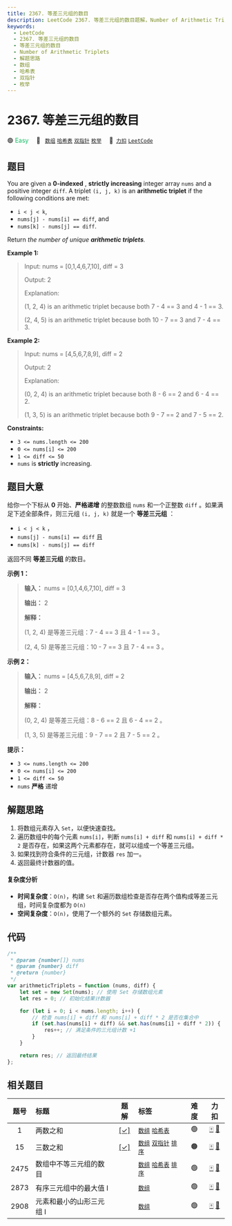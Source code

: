 ```yaml
---
title: 2367. 等差三元组的数目
description: LeetCode 2367. 等差三元组的数目题解，Number of Arithmetic Triplets，包含解题思路、复杂度分析以及完整的 JavaScript 代码实现。
keywords:
  - LeetCode
  - 2367. 等差三元组的数目
  - 等差三元组的数目
  - Number of Arithmetic Triplets
  - 解题思路
  - 数组
  - 哈希表
  - 双指针
  - 枚举
---
```


# 2367. 等差三元组的数目

🟢 <font color=#15bd66>Easy</font>&emsp; 🔖&ensp; [`数组`](/tag/array.md) [`哈希表`](/tag/hash-table.md) [`双指针`](/tag/two-pointers.md) [`枚举`](/tag/enumeration.md)&emsp; 🔗&ensp;[`力扣`](https://leetcode.cn/problems/number-of-arithmetic-triplets) [`LeetCode`](https://leetcode.com/problems/number-of-arithmetic-triplets)

## 题目

You are given a **0-indexed** , **strictly increasing** integer array `nums`
and a positive integer `diff`. A triplet `(i, j, k)` is an **arithmetic
triplet** if the following conditions are met:

- `i < j < k`,
- `nums[j] - nums[i] == diff`, and
- `nums[k] - nums[j] == diff`.

Return _the number of unique **arithmetic triplets**._

**Example 1:**

> Input: nums = [0,1,4,6,7,10], diff = 3
>
> Output: 2
>
> Explanation:
>
> (1, 2, 4) is an arithmetic triplet because both 7 - 4 == 3 and 4 - 1 == 3.
>
> (2, 4, 5) is an arithmetic triplet because both 10 - 7 == 3 and 7 - 4 == 3.

**Example 2:**

> Input: nums = [4,5,6,7,8,9], diff = 2
>
> Output: 2
>
> Explanation:
>
> (0, 2, 4) is an arithmetic triplet because both 8 - 6 == 2 and 6 - 4 == 2.
>
> (1, 3, 5) is an arithmetic triplet because both 9 - 7 == 2 and 7 - 5 == 2.

**Constraints:**

- `3 <= nums.length <= 200`
- `0 <= nums[i] <= 200`
- `1 <= diff <= 50`
- `nums` is **strictly** increasing.

## 题目大意

给你一个下标从 **0** 开始、**严格递增** 的整数数组 `nums` 和一个正整数 `diff` 。如果满足下述全部条件，则三元组 `(i, j, k)` 就是一个 **等差三元组** ：

- `i < j < k` ，
- `nums[j] - nums[i] == diff` 且
- `nums[k] - nums[j] == diff`

返回不同 **等差三元组** 的数目。

**示例 1：**

> **输入：** nums = [0,1,4,6,7,10], diff = 3
>
> **输出：** 2
>
> **解释：**
>
> (1, 2, 4) 是等差三元组：7 - 4 == 3 且 4 - 1 == 3 。
>
> (2, 4, 5) 是等差三元组：10 - 7 == 3 且 7 - 4 == 3 。

**示例 2：**

> **输入：** nums = [4,5,6,7,8,9], diff = 2
>
> **输出：** 2
>
> **解释：**
>
> (0, 2, 4) 是等差三元组：8 - 6 == 2 且 6 - 4 == 2 。
>
> (1, 3, 5) 是等差三元组：9 - 7 == 2 且 7 - 5 == 2 。

**提示：**

- `3 <= nums.length <= 200`
- `0 <= nums[i] <= 200`
- `1 <= diff <= 50`
- `nums` **严格** 递增

## 解题思路

1. 将数组元素存入 `Set`，以便快速查找。
2. 遍历数组中的每个元素 `nums[i]`，判断 `nums[i] + diff` 和 `nums[i] + diff * 2` 是否存在，如果这两个元素都存在，就可以组成一个等差三元组。
3. 如果找到符合条件的三元组，计数器 `res` 加一。
4. 返回最终计数器的值。

#### 复杂度分析

- **时间复杂度**：`O(n)`，构建 `Set` 和遍历数组检查是否存在两个值构成等差三元组，时间复杂度都为 `O(n)`
- **空间复杂度**：`O(n)`，使用了一个额外的 `Set` 存储数组元素。

## 代码

```javascript
/**
 * @param {number[]} nums
 * @param {number} diff
 * @return {number}
 */
var arithmeticTriplets = function (nums, diff) {
	let set = new Set(nums); // 使用 Set 存储数组元素
	let res = 0; // 初始化结果计数器

	for (let i = 0; i < nums.length; i++) {
		// 检查 nums[i] + diff 和 nums[i] + diff * 2 是否在集合中
		if (set.has(nums[i] + diff) && set.has(nums[i] + diff * 2)) {
			res++; // 满足条件的三元组计数 +1
		}
	}

	return res; // 返回最终结果
};
```

## 相关题目

<!-- prettier-ignore -->
| 题号 | 标题 | 题解 | 标签 | 难度 | 力扣 |
| :------: | :------ | :------: | :------ | :------: | :------: |
| 1 | 两数之和 | [[✓]](/problem/0001.md) |  [`数组`](/tag/array.md) [`哈希表`](/tag/hash-table.md) | 🟢 | [🀄️](https://leetcode.cn/problems/two-sum) [🔗](https://leetcode.com/problems/two-sum) |
| 15 | 三数之和 | [[✓]](/problem/0015.md) |  [`数组`](/tag/array.md) [`双指针`](/tag/two-pointers.md) [`排序`](/tag/sorting.md) | 🟠 | [🀄️](https://leetcode.cn/problems/3sum) [🔗](https://leetcode.com/problems/3sum) |
| 2475 | 数组中不等三元组的数目 |  |  [`数组`](/tag/array.md) [`哈希表`](/tag/hash-table.md) [`排序`](/tag/sorting.md) | 🟢 | [🀄️](https://leetcode.cn/problems/number-of-unequal-triplets-in-array) [🔗](https://leetcode.com/problems/number-of-unequal-triplets-in-array) |
| 2873 | 有序三元组中的最大值 I |  |  [`数组`](/tag/array.md) | 🟢 | [🀄️](https://leetcode.cn/problems/maximum-value-of-an-ordered-triplet-i) [🔗](https://leetcode.com/problems/maximum-value-of-an-ordered-triplet-i) |
| 2908 | 元素和最小的山形三元组 I |  |  [`数组`](/tag/array.md) | 🟢 | [🀄️](https://leetcode.cn/problems/minimum-sum-of-mountain-triplets-i) [🔗](https://leetcode.com/problems/minimum-sum-of-mountain-triplets-i) |